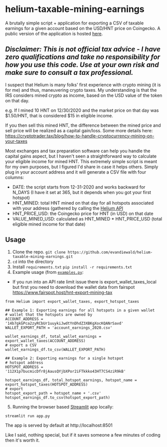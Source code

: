 # helium-taxable-mining-earnings

A brutally simple script + application for exporting a CSV of taxable earnings for a given account based on the USD/HNT price on Coingecko. A public version of the application is hosted [here](http://heliumtaxtool.com).
## ***Disclaimer**: This is not official tax advice - I have zero qualifications and take no responsibility for how you use this code. Use at your own risk and make sure to consult a tax professional.*

I suspect that Helium is many folks' first experience with crypto mining (it is for me) and thus, maneuvering crypto taxes. My understanding is that the IRS considers mined crypto as income, based on the USD value of the token on that day.

e.g. If I mined 10 HNT on 12/30/2020 and the market price on that day was $1.50/HNT, that is considered $15 in eligible income.

If you then sell this mined HNT, the difference between the mined price and sell price will be realized as a capital gain/loss. 
Some more details here: https://cryptotrader.tax/blog/how-to-handle-cryptocurrency-mining-on-your-taxes

Most exchanges and tax preparation software can help you handle the capital gains aspect, but I haven't seen a straightforward way to calculate your eligible income for mined HNT. This extremely simple script is meant for my own purposes, but I figured I'd share in case it helps others. Simply plug in your account address and it will generate a CSV file with four columns: 
- DATE: the script starts from 12-31-2020 and works backward for N_DAYS (I have it set at 365, but it depends when you got your first hotspot)
- HNT_MINED: total HNT mined on that day for all hotspots associated with your address (gathered by calling the [Helium API](https://developer.helium.com/blockchain/api/api-hotspots)
- HNT_PRICE_USD: the Coingecko price for HNT (in USD) on that date
- VALUE_MINED_USD: calculated as HNT_MINED * HNT_PRICE_USD (total eligible mined income for that date)

## Usage
1. Clone the repo. 
`git clone https://github.com/evandiewald/helium-taxable-mining-earnings.git`
2. `cd` into the directory
3. Install `requirements.txt`
`pip install -r requirements.txt`
4. Example usage (from [`examples.py`](examples.py):
* If you run into an API rate limit issue there is export_wallet_taxes_local but first you need to download the wallet data from fairspot https://www.fairspot.host/hnt-export-mining-tax
```
from Helium import export_wallet_taxes, export_hotspot_taxes

## Example 1: Exporting earnings for all hotspots in a given wallet
# wallet that the hotspots are owned by
ACCOUNT_ADDRESS = '14b7gkGPca2zyRCbUr1uuykiJwdtYnDhdZ3XBKgXocKQANrSavd'
WALLET_EXPORT_PATH = 'account_earnings_2020.csv'

wallet_earnings_df, total_wallet_earnings = export_wallet_taxes(ACCOUNT_ADDRESS)
# export a CSV
wallet_earnings_df.to_csv(WALLET_EXPORT_PATH)

## Example 2: Exporting earnings for a single hotspot
# hotspot address
HOTSPOT_ADDRESS = '112X1p7bucmicDfr8jAausQYjbXPor2iFTkkko43HT7CS4ziR9kB'

hotspot_earnings_df, total_hotspot_earnings, hotspot_name = export_hotspot_taxes(HOTSPOT_ADDRESS)
# export
hotspot_export_path = hotspot_name + '.csv'
hotspot_earnings_df.to_csv(hotspot_export_path)
```
5. Running the browser based [Streamlit](https://streamlit.io) app locally:

`streamlit run app.py`

The app is served by default at http://localhost:8501

Like I said, nothing special, but if it saves someone a few minutes of coding then it's worth it. 
